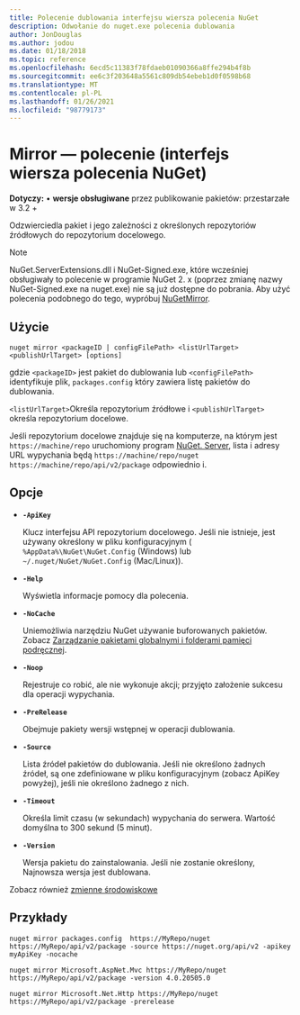 ```yaml
---
title: Polecenie dublowania interfejsu wiersza polecenia NuGet
description: Odwołanie do nuget.exe polecenia dublowania
author: JonDouglas
ms.author: jodou
ms.date: 01/18/2018
ms.topic: reference
ms.openlocfilehash: 6ecd5c11383f78fdaeb01090366a8ffe294b4f8b
ms.sourcegitcommit: ee6c3f203648a5561c809db54ebeb1d0f0598b68
ms.translationtype: MT
ms.contentlocale: pl-PL
ms.lasthandoff: 01/26/2021
ms.locfileid: "98779173"
---
```

# <a name="mirror-command-nuget-cli"></a>Mirror — polecenie (interfejs wiersza polecenia NuGet)

**Dotyczy:** &bullet; **wersje obsługiwane** przez publikowanie pakietów: przestarzałe w 3.2 +

Odzwierciedla pakiet i jego zależności z określonych repozytoriów źródłowych do repozytorium docelowego.

> [!NOTE]
> NuGet.ServerExtensions.dll i NuGet-Signed.exe, które wcześniej obsługiwały to polecenie w programie NuGet 2. x (poprzez zmianę nazwy NuGet-Signed.exe na nuget.exe) nie są już dostępne do pobrania. Aby użyć polecenia podobnego do tego, wypróbuj [NuGetMirror](https://www.nuget.org/packages/NuGetMirror/).

## <a name="usage"></a>Użycie

```cli
nuget mirror <packageID | configFilePath> <listUrlTarget> <publishUrlTarget> [options]
```

gdzie `<packageID>` jest pakiet do dublowania lub `<configFilePath>` identyfikuje plik, `packages.config` który zawiera listę pakietów do dublowania.

`<listUrlTarget>`Określa repozytorium źródłowe i `<publishUrlTarget>` określa repozytorium docelowe.

Jeśli repozytorium docelowe znajduje się na komputerze, na którym jest `https://machine/repo` uruchomiony program [NuGet. Server](../../hosting-packages/nuget-server.md), lista i adresy URL wypychania będą `https://machine/repo/nuget` `https://machine/repo/api/v2/package` odpowiednio i.

## <a name="options"></a>Opcje

- **`-ApiKey`**

  Klucz interfejsu API repozytorium docelowego. Jeśli nie istnieje, jest używany określony w pliku konfiguracyjnym ( `%AppData%\NuGet\NuGet.Config` (Windows) lub `~/.nuget/NuGet/NuGet.Config` (Mac/Linux)).

- **`-Help`**

  Wyświetla informacje pomocy dla polecenia.

- **`-NoCache`**

  Uniemożliwia narzędziu NuGet używanie buforowanych pakietów. Zobacz [Zarządzanie pakietami globalnymi i folderami pamięci podręcznej](../../consume-packages/managing-the-global-packages-and-cache-folders.md).

- **`-Noop`**

  Rejestruje co robić, ale nie wykonuje akcji; przyjęto założenie sukcesu dla operacji wypychania.

- **`-PreRelease`**

  Obejmuje pakiety wersji wstępnej w operacji dublowania.

- **`-Source`**

  Lista źródeł pakietów do dublowania. Jeśli nie określono żadnych źródeł, są one zdefiniowane w pliku konfiguracyjnym (zobacz ApiKey powyżej), jeśli nie określono żadnego z nich.

- **`-Timeout`**

  Określa limit czasu (w sekundach) wypychania do serwera. Wartość domyślna to 300 sekund (5 minut).

- **`-Version`**

  Wersja pakietu do zainstalowania. Jeśli nie zostanie określony, Najnowsza wersja jest dublowana.

Zobacz również [zmienne środowiskowe](cli-ref-environment-variables.md)

## <a name="examples"></a>Przykłady

```cli
nuget mirror packages.config  https://MyRepo/nuget https://MyRepo/api/v2/package -source https://nuget.org/api/v2 -apikey myApiKey -nocache

nuget mirror Microsoft.AspNet.Mvc https://MyRepo/nuget https://MyRepo/api/v2/package -version 4.0.20505.0

nuget mirror Microsoft.Net.Http https://MyRepo/nuget https://MyRepo/api/v2/package -prerelease
```
